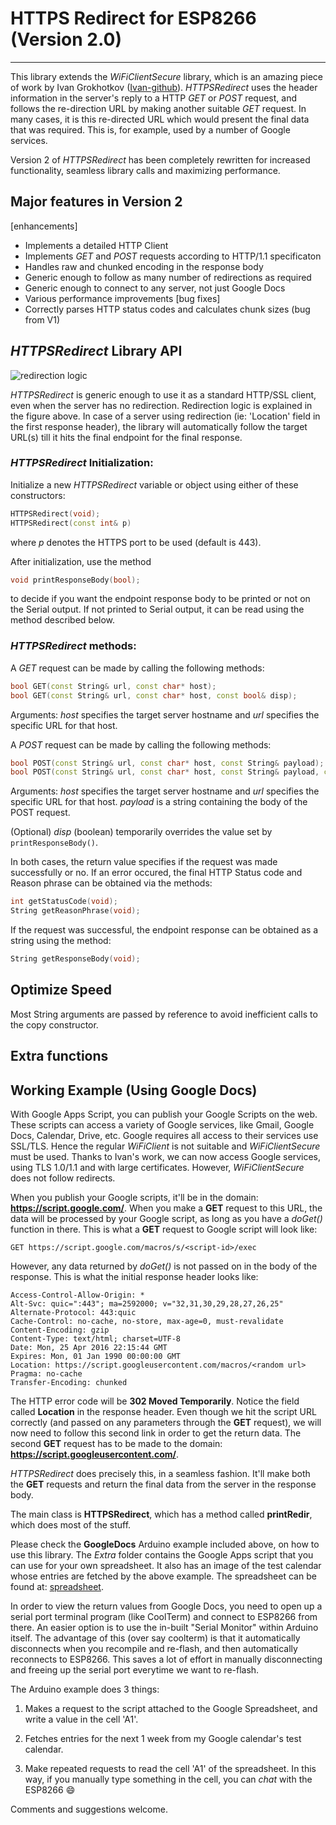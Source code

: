 # HTTPS Redirect for ESP8266 (Version 2.0)
---
This library extends the *WiFiClientSecure* library, which is an amazing piece of work by Ivan Grokhotkov ([Ivan-github](https://github.com/esp8266/Arduino/blob/master/libraries/ESP8266WiFi/src/WiFiClientSecure.h)). 
*HTTPSRedirect* uses the header information in the server's reply to a HTTP *GET* or *POST* request, and follows the re-direction URL by making another suitable *GET* request. In many cases, it is this re-directed URL which would present the final data that was required. 
This is, for example, used by a number of Google services.

Version 2 of *HTTPSRedirect* has been completely rewritten for increased functionality, seamless library calls and maximizing performance.

## Major features in Version 2
[enhancements]
* Implements a detailed HTTP Client
* Implements *GET* and *POST* requests according to HTTP/1.1 specificaton
* Handles raw and chunked encoding in the response body
* Generic enough to follow as many number of redirections as required
* Generic enough to connect to any server, not just Google Docs
* Various performance improvements
[bug fixes]
* Correctly parses HTTP status codes and calculates chunk sizes (bug from V1)

## *HTTPSRedirect* Library API
![redirection logic](https://github.com/electronicsguy/ESP8266/blob/master/HTTPSRedirect/Extra/redirection.jpg)

*HTTPSRedirect* is generic enough to use it as a standard HTTP/SSL client, even when the server has no redirection. Redirection logic is explained in the figure above. In case of a server using redirection (ie: 'Location' field in the first response header), the library will automatically follow the target URL(s) till it hits the final endpoint for the final response.

### *HTTPSRedirect* Initialization:
Initialize a new *HTTPSRedirect* variable or object using either of these constructors:
```C++
HTTPSRedirect(void);
HTTPSRedirect(const int& p)
```
where *p* denotes the HTTPS port to be used (default is 443).

After initialization, use the method 
```C++
void printResponseBody(bool);
```
to decide if you want the endpoint response body to be printed or not on the Serial output. If not printed to Serial output, it can be read using the method described below.

### *HTTPSRedirect* methods:
A *GET* request can be made by calling the following methods:

```C++
bool GET(const String& url, const char* host);
bool GET(const String& url, const char* host, const bool& disp);
```
Arguments:
*host* specifies the target server hostname and *url* specifies the specific URL for that host.

A *POST* request can be made by calling the following methods:
```C++
bool POST(const String& url, const char* host, const String& payload);
bool POST(const String& url, const char* host, const String& payload, const bool& disp);
```
Arguments:
*host* specifies the target server hostname and *url* specifies the specific URL for that host. *payload* is a string containing the body of the POST request.

(Optional) *disp* (boolean) temporarily overrides the value set by ```printResponseBody()```.

In both cases, the return value specifies if the request was made successfully or no. If an error occured, the final HTTP Status code and Reason phrase can be obtained via the methods:
```C++
int getStatusCode(void);
String getReasonPhrase(void);
```

If the request was successful, the endpoint response can be obtained as a string using the method:
```C++
String getResponseBody(void);
```

## Optimize Speed
Most String arguments are passed by reference to avoid inefficient calls to the copy constructor.

## Extra functions

## Working Example (Using Google Docs)
With Google Apps Script, you can publish your Google Scripts on the web. These scripts can access a variety of Google services, 
like Gmail, Google Docs, Calendar, Drive, etc. Google requires all access to their services use SSL/TLS. Hence the regular *WiFiClient* is not suitable and *WiFiClientSecure* must be used. Thanks to Ivan's work, we can now access Google services, using TLS 1.0/1.1 and 
with large certificates. However, *WiFiClientSecure* does not follow redirects.

When you publish your Google scripts, it'll be in the domain: **https://script.google.com/**. When you make a **GET** request to this
URL, the data will be processed by your Google script, as long as you have a *doGet()* function in there. This is what a **GET** request to
Google script will look like:

```
GET https://script.google.com/macros/s/<script-id>/exec  
```

However, any data returned by *doGet()* is not passed on in the body of the response. This is what the initial response header
looks like:
```
Access-Control-Allow-Origin: *
Alt-Svc: quic=":443"; ma=2592000; v="32,31,30,29,28,27,26,25"
Alternate-Protocol: 443:quic
Cache-Control: no-cache, no-store, max-age=0, must-revalidate
Content-Encoding: gzip
Content-Type: text/html; charset=UTF-8
Date: Mon, 25 Apr 2016 22:15:44 GMT
Expires: Mon, 01 Jan 1990 00:00:00 GMT
Location: https://script.googleusercontent.com/macros/<random url>
Pragma: no-cache
Transfer-Encoding: chunked
```

The HTTP error code will be **302 Moved Temporarily**.
Notice the field called **Location** in the response header. Even though we hit the script URL correctly (and passed on any parameters
 through the **GET** request), we will now need to follow this second link in order to get the return data. The second **GET** 
 request has to be made to the domain: **https://script.googleusercontent.com/**.
 
 *HTTPSRedirect* does precisely this, in a seamless fashion. It'll make both the **GET** requests and return the final data from the server
  in the response body. 
  
  The main class is **HTTPSRedirect**, which has a method called **printRedir**, which does most of the stuff.
  
  Please check the **GoogleDocs** Arduino example included above, on how to use this library. The *Extra* folder contains the Google Apps script that you can use for your own spreadsheet. It also has an image of the test calendar whose entries are fetched by the above example. The spreadsheet can be found at: [spreadsheet](http://bit.ly/1Ql4qrN).
  
  In order to view the return values from Google Docs, you need to open up a serial port terminal program (like CoolTerm) and connect to ESP8266 from there. An easier option is to use the in-built "Serial Monitor" within Arduino itself. The advantage of this (over say coolterm) is that it automatically disconnects when you recompile and re-flash, and then automatically reconnects to ESP8266. This saves a lot of effort in manually disconnecting and freeing up the serial port everytime we want to re-flash.
  
  The Arduino example does 3 things:
  1. Makes a request to the script attached to the Google Spreadsheet, and write a value in the cell 'A1'.
  
  2. Fetches entries for the next 1 week from my Google calendar's test calendar.
  
  3. Make repeated requests to read the cell 'A1' of the spreadsheet. In this way, if you manually type something in the cell, you can *chat* with the ESP8266 :smile:
  
  Comments and suggestions welcome.
  
